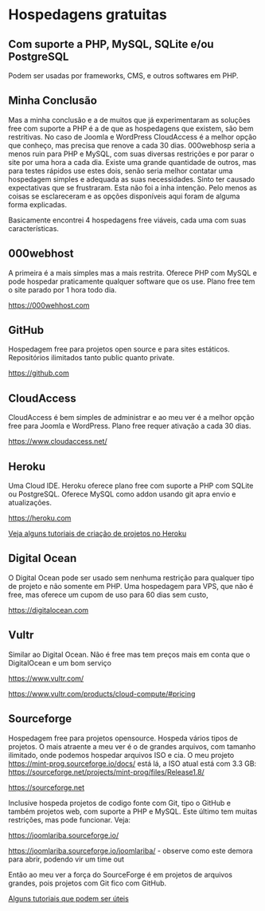 # Hospedagens gratuitas 

## Com suporte a PHP, MySQL, SQLite e/ou PostgreSQL

Podem ser usadas por frameworks, CMS, e outros softwares em PHP.

## Minha Conclusão

Mas a minha conclusão e a de muitos que já experimentaram as soluções free com suporte a PHP é a de que as hospedagens que existem, são bem restritivas. No caso de Joomla e WordPress CloudAccess é a melhor opção que conheço, mas precisa que renove a cada 30 dias. 000webhosp seria a menos ruin para PHP e MySQL, com suas diversas restrições e por parar o site por uma hora a cada dia. Existe uma grande quantidade de outros, mas para testes rápidos use estes dois, senão seria melhor contatar uma hospedagem simples e adequada as suas necessidades. Sinto ter causado expectativas que se frustraram. Esta não foi a inha intenção. Pelo menos as coisas se esclareceram e as opções disponíveis aqui foram de alguma forma explicadas.

Basicamente encontrei 4 hospedagens free viáveis, cada uma com suas características.

## 000webhost

A primeira é a mais simples mas a mais restrita. Oferece PHP com MySQL e pode hospedar praticamente qualquer software que os use. Plano free tem o site parado por 1 hora todo dia.

https://000wehhost.com

## GitHub

Hospedagem free para projetos open source e para sites estáticos. Repositórios ilimitados tanto public quanto private.

https://github.com

## CloudAccess

CloudAccess é bem simples de administrar e ao meu ver é a melhor opção free para Joomla e WordPress. Plano free requer ativação a cada 30 dias.

https://www.cloudaccess.net/

## Heroku

Uma Cloud IDE. Heroku oferece plano free com suporte a PHP com SQLite ou PostgreSQL. Oferece MySQL como addon usando git apra envio e atualizações.

https://heroku.com

[Veja alguns tutoriais de criação de projetos no Heroku](Heroku)

## Digital Ocean

O Digital Ocean pode ser usado sem nenhuma restrição para qualquer tipo de projeto e não somente em PHP. Uma hospedagem para VPS, que não é free, mas oferece um cupom de uso para 60 dias sem custo, 

https://digitalocean.com

## Vultr

Similar ao Digital Ocean. Não é free mas tem preços mais em conta que o DigitalOcean e um bom serviço

https://www.vultr.com/

https://www.vultr.com/products/cloud-compute/#pricing

## Sourceforge

Hospedagem free para projetos opensource. Hospeda vários tipos de projetos. O mais atraente a meu ver é o de grandes arquivos, com tamanho ilimitado, onde podemos hospedar arquivos ISO e cia. O meu projeto https://mint-prog.sourceforge.io/docs/ está lá, a ISO atual está com 3.3 GB: https://sourceforge.net/projects/mint-prog/files/Release1.8/

https://sourceforge.net

Inclusive hospeda projetos de codigo fonte com Git, tipo o GitHub e também projetos web, com suporte a PHP e MySQL. Este último tem muitas restrições, mas pode funcionar. Veja:

https://joomlariba.sourceforge.io/

https://joomlariba.sourceforge.io/joomlariba/ - observe como este demora para abrir, podendo vir um time out

Então ao meu ver a força do SourceForge é em projetos de arquivos grandes, pois projetos com Git fico com GitHub.

[Alguns tutoriais que podem ser úteis](SourceForge)


